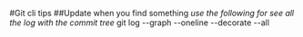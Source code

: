 #Git cli tips
##Update when you find something 
*use the following for see all the log with the commit tree*
git log --graph --oneline --decorate --all
